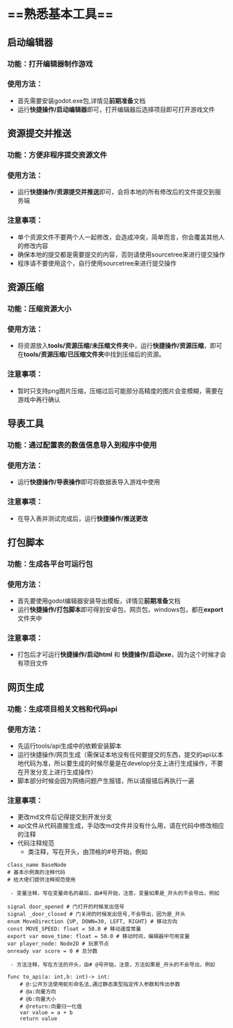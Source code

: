 
# ==熟悉基本工具==
## 启动编辑器
### 功能：打开编辑器制作游戏
### 使用方法：
   - 首先需要安装godot.exe包,详情见**前期准备**文档
   - 运行**快捷操作/启动编辑器**即可，打开编辑器后选择项目即可打开游戏文件
  

## 资源提交并推送
### 功能：方便非程序提交资源文件
### 使用方法：
   - 运行**快捷操作/资源提交并推送**即可，会将本地的所有修改后的文件提交到服务端
### 注意事项：
  - 单个资源文件不要两个人一起修改，会造成冲突，简单而言，你会覆盖其他人的修改内容
  - 确保本地的提交都是需要提交的内容，否则请使用sourcetree来进行提交操作
  - 程序请不要使用这个，自行使用sourcetree来进行提交操作


## 资源压缩
### 功能：压缩资源大小
### 使用方法：
   - 将资源放入**tools/资源压缩/未压缩文件夹**中，运行**快捷操作/资源压缩**，即可在**tools/资源压缩/已压缩文件夹**中找到压缩后的资源。
### 注意事项：
  - 暂时只支持png图片压缩，压缩过后可能部分高精度的图片会变模糊，需要在游戏中再行确认


## 导表工具
### 功能：通过配置表的数值信息导入到程序中使用
### 使用方法：
   - 运行**快捷操作/导表操作**即可将数据表导入游戏中使用
### 注意事项：
  - 在导入表并测试完成后，运行**快捷操作/推送更改**

## 打包脚本
### 功能：生成各平台可运行包
### 使用方法：
  - 首先要使用godot编辑器安装导出模板，详情见**前期准备**文档
  - 运行**快捷操作/打包脚本**即可得到安卓包，网页包，windows包，都在**export**文件夹中
### 注意事项：
  - 打包后才可运行**快捷操作/启动html** 和 **快捷操作/启动exe**，因为这个时候才会有项目文件


## 网页生成

### 功能：生成项目相关文档和代码api
### 使用方法：
  - 先运行tools/api生成中的依赖安装脚本
  - 运行快捷操作/网页生成（需保证本地没有任何要提交的东西，提交的api以本地代码为准，所以要生成的时候尽量是在develop分支上进行生成操作，不要在开发分支上进行生成操作）
  - 脚本部分时候会因为网络问题产生报错，所以请报错后再执行一遍
### 注意事项：
  - 更改md文件后记得提交到开发分支
  - api文件从代码直接生成，手动改md文件并没有什么用，请在代码中修改相应的注释
  - 代码注释规范
    - 类注释，写在开头，由顶格的#号开始，例如

```
class_name BaseNode
# 基本示例类的注释代码
# 给大佬们提供注释规范使用

```
     - 变量注释，写在变量命名的最后，由#号开始，注意，变量如果是_开头的不会导出，例如
```
signal door_opened # 门打开的时候发出信号
signal _door_closed # 门关闭的时候发出信号,不会导出，因为是_开头
enum MoveDirection {UP, DOWN=30, LEFT, RIGHT} # 移动方向
const MOVE_SPEED: float = 50.0 # 移动速度常量
export var move_time: float = 50.0 # 移动时间，编辑器中可用变量
var player_node: Node2D # 玩家节点
onready var score = 0 # 总分数
```

     - 方法注释，写在方法的开头，由# @号开始，注意，方法如果是_开头的不会导出，例如
```
func to_api(a: int,b: int)-> int:
	# @:公开方法使用蛇形命名法,通过静态类型指定传入参数和传出参数
	# @a:向量方向
	# @b:向量大小
	# @return:向量归一化值
	var value = a + b
	return value

```
